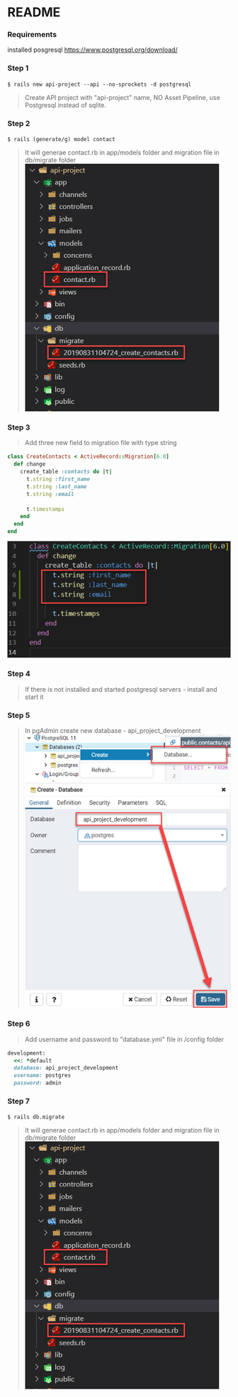 # README

### Requirements
installed posgresql
https://www.postgresql.org/download/


### Step 1
`$ rails new api-project --api --no-sprockets -d postgresql`
> Create API project with "api-project" name, NO Asset Pipeline, use Postgresql instead of sqlite.

### Step 2
`$ rails (generate/g) model contact`
> It will generae contact.rb in app/models folder and migration file in db/migrate folder
![](https://github.com/Nemrosim88/learn-ruby-projects/raw/master/rails-projects/api-project/read-me-images/2019-08-31_14-04-30.jpg)

### Step 3
> Add three new field to migration file with type string

```ruby
class CreateContacts < ActiveRecord::Migration[6.0]
  def change
    create_table :contacts do |t|
      t.string :first_name
      t.string :last_name
      t.string :email

      t.timestamps
    end
  end
end
```
![](https://github.com/Nemrosim88/learn-ruby-projects/raw/master/rails-projects/api-project/read-me-images/2019-08-31_14-20-14.jpg)

### Step 4
> If there is not installed and started postgresql servers - install and start it

### Step 5
> In pgAdmin create new database - api_project_development
![](https://github.com/Nemrosim88/learn-ruby-projects/raw/master/rails-projects/api-project/read-me-images/ps-bd-create.jpg)
![](https://github.com/Nemrosim88/learn-ruby-projects/raw/master/rails-projects/api-project/read-me-images/ps-db-create-save.jpg)

### Step 6
> Add username and password to "database.yml" file in /config folder

```ruby
development:
  <<: *default
  database: api_project_development
  username: postgres
  password: admin
```

### Step 7
`$ rails db.migrate`
> It will generae contact.rb in app/models folder and migration file in db/migrate folder
![](https://github.com/Nemrosim88/learn-ruby-projects/raw/master/rails-projects/api-project/read-me-images/2019-08-31_14-04-30.jpg)